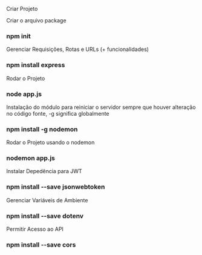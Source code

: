 Criar Projeto

Criar o arquivo package 
### npm init

Gerenciar Requisições, Rotas e URLs (+ funcionalidades)
### npm install express

Rodar o Projeto  
### node app.js

Instalação do módulo para reiniciar o servidor sempre que houver alteração no código fonte, -g significa globalmente
### npm install -g nodemon

Rodar o Projeto usando o nodemon
### nodemon app.js

Instalar Depedência para JWT
### npm install --save jsonwebtoken

Gerenciar Variáveis de Ambiente
### npm install --save dotenv

Permitir Acesso ao API
### npm install --save cors